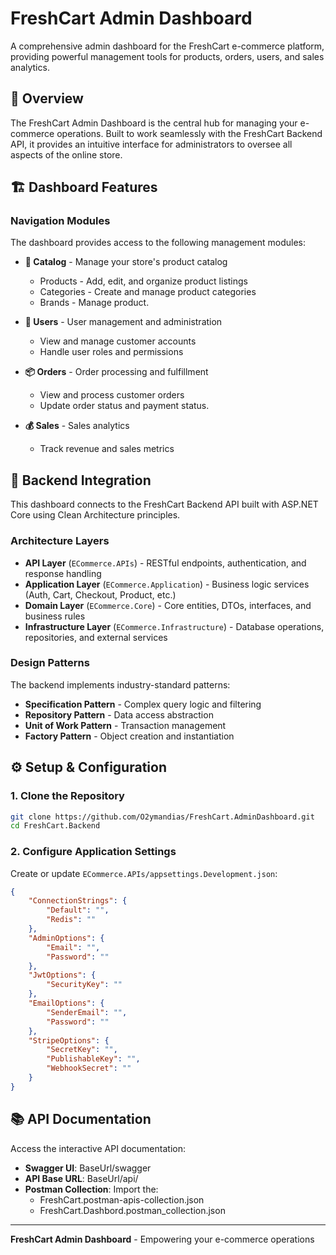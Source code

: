 # FreshCart Admin Dashboard

A comprehensive admin dashboard for the FreshCart e-commerce platform, providing powerful management tools for products, orders, users, and sales analytics.

## 🎯 Overview

The FreshCart Admin Dashboard is the central hub for managing your e-commerce operations. Built to work seamlessly with the FreshCart Backend API, it provides an intuitive interface for administrators to oversee all aspects of the online store.

## 🏗️ Dashboard Features

### Navigation Modules

The dashboard provides access to the following management modules:

- **📁 Catalog** - Manage your store's product catalog

  - Products - Add, edit, and organize product listings
  - Categories - Create and manage product categories
  - Brands - Manage product.

- **👥 Users** - User management and administration

  - View and manage customer accounts
  - Handle user roles and permissions

- **📦 Orders** - Order processing and fulfillment

  - View and process customer orders
  - Update order status and payment status.

- **💰 Sales** - Sales analytics
  - Track revenue and sales metrics

## 🔗 Backend Integration

This dashboard connects to the FreshCart Backend API built with ASP.NET Core using Clean Architecture principles.

### Architecture Layers

- **API Layer** (`ECommerce.APIs`) - RESTful endpoints, authentication, and response handling
- **Application Layer** (`ECommerce.Application`) - Business logic services (Auth, Cart, Checkout, Product, etc.)
- **Domain Layer** (`ECommerce.Core`) - Core entities, DTOs, interfaces, and business rules
- **Infrastructure Layer** (`ECommerce.Infrastructure`) - Database operations, repositories, and external services

### Design Patterns

The backend implements industry-standard patterns:

- **Specification Pattern** - Complex query logic and filtering
- **Repository Pattern** - Data access abstraction
- **Unit of Work Pattern** - Transaction management
- **Factory Pattern** - Object creation and instantiation

## ⚙️ Setup & Configuration

### 1. Clone the Repository

```bash
git clone https://github.com/O2ymandias/FreshCart.AdminDashboard.git
cd FreshCart.Backend
```

### 2. Configure Application Settings

Create or update `ECommerce.APIs/appsettings.Development.json`:

```json
{
	"ConnectionStrings": {
		"Default": "",
		"Redis": ""
	},
	"AdminOptions": {
		"Email": "",
		"Password": ""
	},
	"JwtOptions": {
		"SecurityKey": ""
	},
	"EmailOptions": {
		"SenderEmail": "",
		"Password": ""
	},
	"StripeOptions": {
		"SecretKey": "",
		"PublishableKey": "",
		"WebhookSecret": ""
	}
}
```

## 📚 API Documentation

Access the interactive API documentation:

- **Swagger UI**: BaseUrl/swagger
- **API Base URL**: BaseUrl/api/
- **Postman Collection**: Import the:
  - FreshCart.postman-apis-collection.json
  - FreshCart.Dashbord.postman_collection.json

---

**FreshCart Admin Dashboard** - Empowering your e-commerce operations
